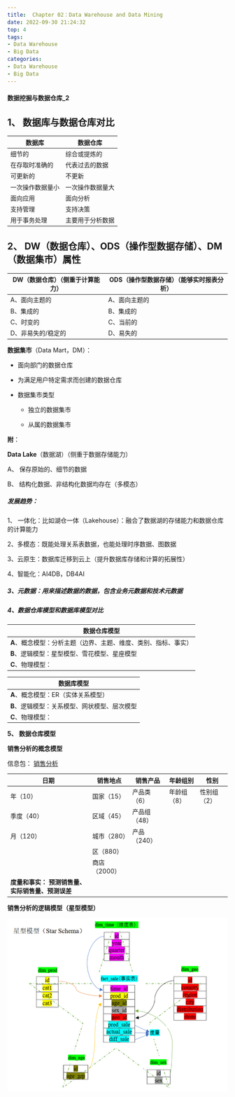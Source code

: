 ```yaml
---
title:  Chapter 02：Data Warehouse and Data Mining
date: 2022-09-30 21:24:32
top: 4
tags:
- Data Warehouse
- Big Data
categories:
- Data Warehouse
- Big Data
---
```


#### 数据挖掘与数据仓库_2

## **1、** **数据库与数据仓库对比**

| **数据库**  | **数据仓库** |
| -------- | -------- |
| 细节的      | 综合或提炼的   |
| 在存取时准确的  | 代表过去的数据  |
| 可更新的     | 不更新      |
| 一次操作数据量小 | 一次操作数据量大 |
| 面向应用     | 面向分析     |
| 支持管理     | 支持决策     |
| 用于事务处理   | 主要用于分析数据 |

## **2、** DW（数据仓库）、ODS（操作型数据存储）、DM（数据集市）属性

| **DW**（数据仓库）（侧重于计算能力） | ODS（操作型数据存储）（能够实时报表分析） |
| --------------------- | ---------------------- |
| A、面向主题的               | A、面向主题的                |
| B、集成的                 | B、集成的                  |
| C、时变的                 | C、当前的                  |
| D、非易失的/稳定的            | D、易失的                  |

**数据集市**（Data Mart，DM）：

- 面向部门的数据仓库 

- 为满足用户特定需求而创建的数据仓库

- 数据集市类型
  
  - 独立的数据集市
  
  - 从属的数据集市

**附**：

**Data Lake**（数据湖）（侧重于数据存储能力）

A、 保存原始的、细节的数据

B、 结构化数据、非结构化数据均存在（多模态）

##### 发展趋势：

1、 一体化：比如湖仓一体（Lakehouse）：融合了数据湖的存储能力和数据仓库的计算能力

2、多模态：既能处理关系表数据，也能处理时序数据、图数据

3、云原生：数据库迁移到云上（提升数据库存储和计算的拓展性）

4、智能化：AI4DB，DB4AI

##### 3、元数据：用来描述数据的数据，包含业务元数据和技术元数据

##### 4、数据仓库模型和数据库模型对比

| **数据仓库模型**                         |
| ---------------------------------- |
| **A**、概念模型：分析主题（边界、主题、维度、类别、指标、事实） |
| **B**、逻辑模型：星型模型、雪花模型、星座模型          |
| **C**、物理模型：                        |

| **数据库模型**                 |
| ------------------------- |
| **A**、概念模型：ER（实体关系模型）     |
| **B**、逻辑模型：关系模型、网状模型、层次模型 |
| **C**、物理模型：               |

**5、** **数据仓库模型**

**销售分析的概念模型**

信息包：    <u>销售分析</u>  

| 日期                               | 销售地点     | 销售产品    | 年龄组别   | 性别     |
| -------------------------------- | -------- | ------- | ------ | ------ |
| 年（10）                            | 国家（15）   | 产品类（6）  | 年龄组（8） | 性别组（2） |
| 季度（40）                           | 区域（45）   | 产品组（48） |        |        |
| 月（120）                           | 城市（280）  | 产品（240） |        |        |
|                                  | 区（880）   |         |        |        |
|                                  | 商店（2000） |         |        |        |
| **度量和事实：**  **预测销售量、实际销售量、预测误差** |          |         |        |        |

**销售分析的逻辑模型（星型模型）**

![image-20220930201611688](../images/DataMining/image-20220930201611688.png)
